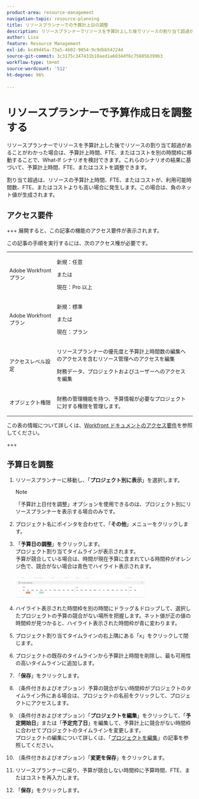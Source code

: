 ```yaml
---
product-area: resource-management
navigation-topic: resource-planning
title: リソースプランナーでの予算計上日の調整
description: リソースプランナーでリソースを予算計上した後でリソースの割り当て超過があることがわかった場合は、予算計上時間、FTE、またはコストを別の時間枠に移動することで、What-If シナリオを検討できます。これらのシナリオの結果に基づいて、予算計上時間、FTE、またはコストを調整できます。
author: Lisa
feature: Resource Management
exl-id: bc49d45a-73a5-4b02-9054-9c9dbb54224d
source-git-commit: 3c3175c347431b10aed1a6034df6c756056399b3
workflow-type: tm+mt
source-wordcount: '512'
ht-degree: 96%

---
```


# リソースプランナーで予算作成日を調整する

リソースプランナーでリソースを予算計上した後でリソースの割り当て超過があることがわかった場合は、予算計上時間、FTE、またはコストを別の時間枠に移動することで、What-If シナリオを検討できます。これらのシナリオの結果に基づいて、予算計上時間、FTE、またはコストを調整できます。

割り当て超過は、リソースの予算計上時間、FTE、またはコストが、利用可能時間数、FTE、またはコストよりも高い場合に発生します。この場合は、負のネット値が生成されます。

## アクセス要件

+++ 展開すると、この記事の機能のアクセス要件が表示されます。

この記事の手順を実行するには、次のアクセス権が必要です。

<table style="table-layout:auto"> 
 <col> 
 <col> 
 <tbody> 
  <tr> 
   <td role="rowheader">Adobe Workfront プラン</td> 
    <td><p>新規：任意</p>
       <p>または</p>
       <p>現在：Pro 以上</p> </td> 
  </tr> 
  <tr> 
   <td role="rowheader">Adobe Workfront プラン</td> 
   <td><p>新規：標準</p>
       <p>または</p>
       <p>現在：プラン</p></td> 
  </tr> 
  <tr> 
   <td role="rowheader">アクセスレベル設定</td> 
   <td> <p>リソースプランナーの優先度と予算計上時間数の編集へのアクセスを含むリソース管理へのアクセスを編集</p> <p>財務データ、プロジェクトおよびユーザーへのアクセスを編集</p></td> 
  </tr> 
  <tr> 
   <td role="rowheader">オブジェクト権限</td> 
   <td> <p>財務の管理機能を持つ、予算情報が必要なプロジェクトに対する権限を管理します。</p></td> 
  </tr> 
 </tbody> 
</table>

この表の情報について詳しくは、[Workfront ドキュメントのアクセス要件](/help/quicksilver/administration-and-setup/add-users/access-levels-and-object-permissions/access-level-requirements-in-documentation.md)を参照してください。

+++

## 予算日を調整

1. リソースプランナーに移動し、「**プロジェクト別に表示**」を選択します。

   >[!NOTE]
   >
   >「予算計上日付を調整」オプションを使用できるのは、プロジェクト別にリソースプランナーを表示する場合のみです。

1. プロジェクト名にポインタを合わせて、「**その他**」メニューをクリックします。
1. 「**予算日の調整**」をクリックします。\
   プロジェクト割り当てタイムラインが表示されます。\
   予算が競合している場合は、時間が現在予算に含まれている時間枠がオレンジ色で、競合がない場合は青色でハイライト表示されます。

   ![](assets/rp-adjust-budgeting-dates-with-no-done-button-350x63.png)

1. ハイライト表示された時間枠を別の時間にドラッグ＆ドロップして、選択したプロジェクトの予算の競合がない場所を把握します。ネット値が正の値の時間枠が見つかると、ハイライト表示された時間枠が青に変わります。
1. プロジェクト割り当てタイムラインの右上隅にある「x」をクリックして閉じます。
1. プロジェクトの既存のタイムラインから予算計上時間を削除し、最も可用性の高いタイムラインに追加します。
1. 「**保存**」をクリックします。
1. （条件付きおよびオプション）予算の競合がない時間枠がプロジェクトのタイムライン外にある場合は、プロジェクトの名前をクリックして、プロジェクトにアクセスします。
1. （条件付きおよびオプション）「**プロジェクトを編集**」をクリックして、「**予定開始日**」または「**予定完了日**」を編集して、予算計上に競合がない時間枠に合わせてプロジェクトのタイムラインを変更します。\
   プロジェクトの編集について詳しくは、「[プロジェクトを編集](../../manage-work/projects/manage-projects/edit-projects.md)」の記事を参照してください。

1. （条件付きおよびオプション）「**変更を保存**」をクリックします。
1. リソースプランナーに戻り、予算が競合しない時間枠に予算時間、FTE、またはコストを再入力します。
1. 「**保存**」をクリックします。
